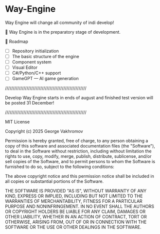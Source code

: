 # Way-Engine
Way Engine will change all community of indi develop!

🚧 Way Engine is in the preparatory stage of development.

📍 Roadmap

- [ ] Repository initialization
- [ ] The basic structure of the engine
- [ ] Component system
- [ ] Visual Editor
- [ ] C#/Python/C++ support
- [ ] GameGPT — AI game generation

/////////////////////////////////////////////////////

Develop Way Engine starts in ends of august and finished test version will be posted 31 December!

/////////////////////////////////////////////////////



MIT License

Copyright (c) 2025 George Vakhromov

Permission is hereby granted, free of charge, to any person obtaining a copy
of this software and associated documentation files (the "Software"), to deal
in the Software without restriction, including without limitation the rights
to use, copy, modify, merge, publish, distribute, sublicense, and/or sell
copies of the Software, and to permit persons to whom the Software is
furnished to do so, subject to the following conditions:

The above copyright notice and this permission notice shall be included in all
copies or substantial portions of the Software.

THE SOFTWARE IS PROVIDED "AS IS", WITHOUT WARRANTY OF ANY KIND, EXPRESS OR
IMPLIED, INCLUDING BUT NOT LIMITED TO THE WARRANTIES OF MERCHANTABILITY,
FITNESS FOR A PARTICULAR PURPOSE AND NONINFRINGEMENT. IN NO EVENT SHALL THE
AUTHORS OR COPYRIGHT HOLDERS BE LIABLE FOR ANY CLAIM, DAMAGES OR OTHER
LIABILITY, WHETHER IN AN ACTION OF CONTRACT, TORT OR OTHERWISE, ARISING FROM,
OUT OF OR IN CONNECTION WITH THE SOFTWARE OR THE USE OR OTHER DEALINGS IN THE
SOFTWARE.


